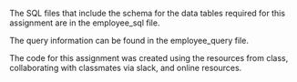 The SQL files that include the schema for the data tables required for this assignment are in the employee_sql file. 

The query information can be found in the employee_query file. 

The code for this assignment was created using the resources from class, collaborating with classmates via slack, and online resources. 
